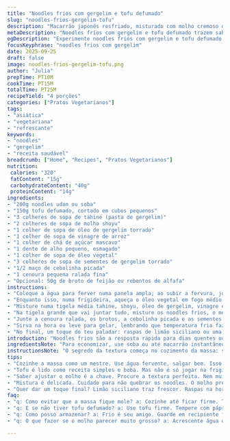 ```yaml
---
title: "Noodles frios com gergelim e tofu defumado"
slug: "noodles-frios-gergelim-tofu"
description: "Macarrão japonês resfriado, misturado com molho cremoso de gergelim e cubos crocantes de tofu defumado. O prato traz textura entre o macio dos noodles e o firme do tofu, salpicado com sementes de gergelim torrado e cintilante cebolinha. Les sons da água fervendo, o cheiro amendoado do gergelim tostado, e o colorido vibrante dos ingredientes criam um prato simples, rápido, porém inesperadamente complexo no paladar. Substituições flexíveis incluem shiitake para dar umami extra ou amendoim no lugar do gergelim, garantindo variações interessantes."
metaDescription: "Noodles frios com gergelim e tofu defumado trazem sabor e textura incrível. Aprenda essa receita prática e cheia de nuances."
ogDescription: "Experimente noodles frios com gergelim e tofu defumado. Uma combinação surpreendente de sabores e texturas para refrescar seus dias."
focusKeyphrase: "noodles frios com gergelim"
date: 2025-09-25
draft: false
image: noodles-frios-gergelim-tofu.png
author: "Julia"
prepTime: PT10M
cookTime: PT15M
totalTime: PT25M
recipeYield: "4 porções"
categories: ["Pratos Vegetarianos"]
tags:
- "asiática"
- "vegetariana"
- "refrescante"
keywords:
- "noodles"
- "gergelim"
- "receita saudável"
breadcrumb: ["Home", "Recipes", "Pratos Vegetarianos"]
nutrition: 
 calories: "320"
 fatContent: "15g"
 carbohydrateContent: "40g"
 proteinContent: "14g"
ingredients:
- "200g noodles udon ou soba"
- "150g tofu defumado, cortado em cubos pequenos"
- "3 colheres de sopa de tahine (pasta de gergelim)"
- "2 colheres de sopa de molho shoyu"
- "1 colher de sopa de óleo de gergelim torrado"
- "1 colher de sopa de vinagre de arroz"
- "1 colher de chá de açúcar mascavo"
- "1 dente de alho pequeno, esmagado"
- "1 colher de sopa de óleo vegetal"
- "3 colheres de sopa de sementes de gergelim torrado"
- "1/2 maço de cebolinha picada"
- "1 cenoura pequena ralada fina"
- "Opcional: 50g de broto de feijão ou rebentos de alfafa"
instructions:
- "Coloque a água para ferver numa panela ampla; ao subir a fervura, jogo os noodles e cozinho até estarem firmes porém flexíveis - uns 5 a 7 minutos dependendo da massa. Drenar e passar imediatamente em água fria. Isso para o macarrão não passar do ponto e manter a textura refrescante."
- "Enquanto isso, numa frigideira, aqueça o óleo vegetal em fogo médio-alto. Quando começar a chiar, jogue os cubos de tofu defumado para dourar de todos os lados. A ideia não é cozinhar demais e sim adquirir uma crosta dourada, intensa no sabor e textura que contrasta com o macio dos noodles."
- "Misture numa tigela média tahine, shoyu, óleo de gergelim, vinagre e o açúcar mascavo. Adicione o alho esmagado e bata com um garfo até formar um molho homogêneo mas ligeiramente espesso. Se muito denso, pingue água quente até atingir textura cremosa e levemente fluida."
- "Na tigela grande que vai juntar tudo, misture os noodles frios, o molho e mexa para que tudo fique bem coberto. Essa mexida tem que ser delicada para não quebrar a massa, mas vigorosa para que o molho entre em cada fio e pedaço de tofu."
- "Junte a cenoura ralada, os brotos, a cebolinha picada e as sementes de gergelim. Vire tudo suavemente e prove; ajuste sal ou molho se necessário – às vezes, mais um fio de shoyu quebra o doce do tahine."
- "Sirva na hora ou leve para gelar, lembrando que temperatura fria faz o molho engrossar e os sabores se assentarem. Se usar soba, cuidado: a massa absorve demais o molho, então tempere pouco e não deixe descansar muito."
- "No final, um toque do teu paladar: raspas de limão siciliano ou uma pitada de pimenta dedo-de-moça seca/amassada trazem frescor e profundidade, quebrando o amendoado do gergelim e a defumação do tofu."
introduction: "Noodles frios são a resposta rápida para dias quentes ou quando a cozinha merece menos drama. A combinação com gergelim – ali, pasteurizado, tostado, ora na forma de óleo ora na pasta – traz uma riqueza oleosa e terrosa que eu só aprendi a casar depois de algumas tentativas frustradas. O tofu defumado, por sua vez, adiciona crocância e um sabor tão intenso que deixa o prato longe do trivial. Aprendi a respeitar cada passo, desde o cozimento perfeito da massa até a finalização, onde a textura da cenoura ralada mantém o equilíbrio e evita que tudo fique só na maciez. Essa receita anda na corda bamba da simplicidade e da complexidade, onde o toque na medida correta do molho pode mudar tudo."
ingredientsNote: "Para economizar, use soba ou até macarrão instantâneo comum, sem perder muito a graça. Tofu defumado pode ser substituído por tofu firme, temperado com páprica defumada e grelhado. O tahine pode ser fabricado em casa batendo sementes de gergelim torrado com óleo neutro – é mais barato e dá outro cheiro à receita. Vinagre de arroz pode ser trocado por vinagre de maçã, que tem um pouco mais de acidez. Sementes de gergelim trocam bem por amendoim torrado triturado, para quem não curte gergelim ou tem restrição. Para facilitar limpeza, use um escorredor próprio para refrescar a massa e evite deixar os ingredientes murcharem misturando só na hora final."
instructionsNote: "O segredo da textura começa no cozimento da massa: sempre teste tirando um fio, morde e sente se ainda tem resistência; massa mole não volta atrás. Passar para água fria imediatamente para travar o cozimento, uma técnica muito usada em culinárias asiáticas para pratos frios. Dourar o tofu numa frigideira bem quente garante sabor e evita que fique encharcado, erro clássico mais comum. O molho de tahine não pode ficar grosso demais, nem aguado; vai das colheres de água quente até textura seguinte um creme denso, que cola nos ingredientes. Juntar tudo muito cedo faz a massa absorver toda a umidade e perder a leveza, então misture pouco antes de servir. Finalizar com sementes de gergelim torradas antes de servir mantém seu aroma estourantes sob os dentes, um detalhe que transforma o prato."
tips:
- "Cozinhe a massa como um mestre. Use água fervente, salgar bem. Isso faz diferença. Não esqueça de experimentar. Tem que estar firme ainda. Passar na água fria logo é obrigatório."
- "Tofu é lido como receita simples e boba. Mas não é só jogar na frigideira. Pressione antes, retire a umidade. Dourar na frigideira quente é o segredo, crocância é tudo."
- "Saber ajustar o molho é a chave. Procure a textura perfeita. Nem muito denso, nem aguado. Se ficar denso demais, pingue água quente. Um fio de shoyu pode fazer mágica, não deixe de experimentar."
- "Mistura é delicada. Cuidado para não quebrar os noodles. O molho precisa envolver cada pedacinho, mas sem espancar os noodles. Junte os ingredientes muito perto da hora de servir."
- "Quer dar um toque final? Limão siciliano traz frescor. Raspas na hora de servir, mudam o jogo. Pimenta dedo-de-moça seca dá profundidade. Um detalhe que você não pode ignorar."
faq:
- "q: Como evitar que a massa fique mole? a: Cozinhe até ficar firme. Teste sempre mordendo. Agir rápido ao passar na água fria é crucial."
- "q: E se não tiver tofu defumado? a: Use tofu firme. Tempere com páprica e grelhe até dourar. Troca válida, ainda mantém crocância."
- "q: Como posso armazenar? a: Frio é seu amigo. Guarde em recipiente fechado na geladeira. Pode durar até dois dias. Para aquecer, rápido na frigideira."
- "q: O que fazer se o molho parecer muito grosso? a: Acrescente água quente até amaixar. Diluindo aos poucos. Não esqueça de misturar bem para obter o resultado."

---
```

